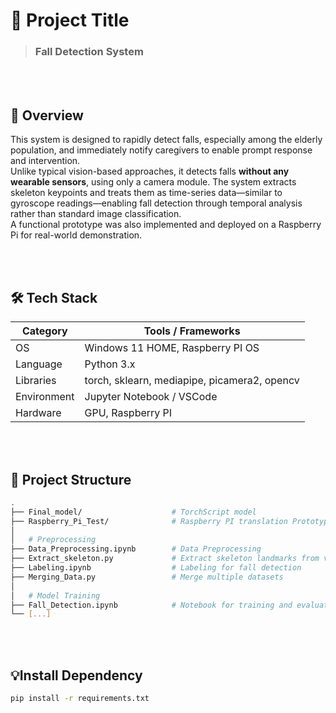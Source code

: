 # 📌 Project Title

> ### **Fall Detection System**



<br><br>
## 📖 Overview

This system is designed to rapidly detect falls, especially among the elderly population, and immediately notify caregivers to enable prompt response and intervention.  
Unlike typical vision-based approaches, it detects falls **without any wearable sensors**, using only a camera module.
The system extracts skeleton keypoints and treats them as time-series data—similar to gyroscope readings—enabling fall detection through temporal analysis rather than standard image classification.  
A functional prototype was also implemented and deployed on a Raspberry Pi for real-world demonstration.


<br><br>
## 🛠️ Tech Stack

| Category        | Tools / Frameworks                |
|----------------|-----------------------------------|
| OS              | Windows 11 HOME, Raspberry PI OS |
| Language        | Python 3.x                       |
| Libraries       | torch, sklearn, mediapipe, picamera2, opencv |
| Environment     | Jupyter Notebook / VSCode |
| Hardware        | GPU, Raspberry PI                |


<br><br>
## 📂 Project Structure

```bash
.
├── Final_model/                    # TorchScript model 
├── Raspberry_Pi_Test/              # Raspberry PI translation Prototype
│ 
│   # Preprocessing
├── Data_Preprocessing.ipynb        # Data Preprocessing
├── Extract_skeleton.py             # Extract skeleton landmarks from video frames
├── Labeling.ipynb                  # Labeling for fall detection
├── Merging_Data.py                 # Merge multiple datasets
│ 
│   # Model Training
├── Fall_Detection.ipynb            # Notebook for training and evaluation
└── [...]
```

<br><br>
## 💡Install Dependency

```bash
pip install -r requirements.txt
```
